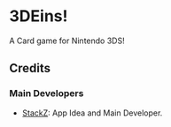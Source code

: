 # 3DEins!
A Card game for Nintendo 3DS!

## Credits
### Main Developers
- [StackZ](https://github.com/SuperSaiyajinStackZ): App Idea and Main Developer.
